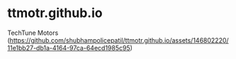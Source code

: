 # ttmotr.github.io
TechTune Motors
(https://github.com/shubhampolicepatil/ttmotr.github.io/assets/146802220/11e1bb27-db1a-4164-97ca-64ecd1985c95)

